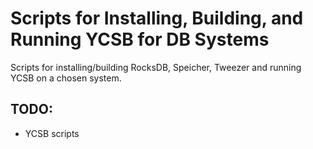 # Scripts for Installing, Building, and Running YCSB for DB Systems

Scripts for installing/building RocksDB, Speicher, Tweezer and running YCSB on a chosen system. 

## TODO:
- YCSB scripts
